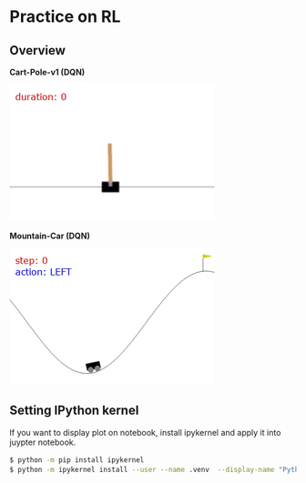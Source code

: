 # Practice on RL

## Overview

**Cart-Pole-v1 (DQN)**

![cart-pole-770](https://raw.githubusercontent.com/joonas-yoon/practice-on-rl/d0c0f96e14bdcf15dc5182efa397d5cdff03a9ff/dqn_v1%2B/screenshots/cartpolev1_770.gif)

**Mountain-Car (DQN)**

![mountain-car-143](https://github.com/joonas-yoon/practice-on-rl/raw/main/mountaincar/screenshots/143.gif)

## Setting IPython kernel

If you want to display plot on notebook, install ipykernel and apply it into juypter notebook.

```bash
$ python -m pip install ipykernel
$ python -m ipykernel install --user --name .venv  --display-name "Python (.venv)"
```
